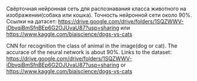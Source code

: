 Свёрточная нейронная сеть для распознавания класса животного на изображении(собака или кошка). Точность нейронной сети около 90%. 
Ссылки на датасет: https://drive.google.com/drive/folders/1SQZWWV-iDbvqiBmSfnBEp6G2OJUvaU87?usp=sharing или https://www.kaggle.com/biaiscience/dogs-vs-cats

CNN for recognition the class of animal in the image(dog or cat). The accurace of the neural network is about 90%. 
Links to the dataset: https://drive.google.com/drive/folders/1SQZWWV-iDbvqiBmSfnBEp6G2OJUvaU87?usp=sharing or https://www.kaggle.com/biaiscience/dogs-vs-cats
